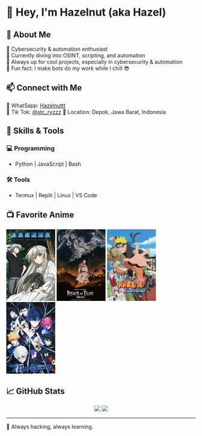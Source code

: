 # 👋 Hey, I'm Hazelnut (aka Hazel)  

## 🚀 About Me  
🔹 Cybersecurity & automation enthusiast  
🔹 Currently diving into OSINT, scripting, and automation  
🔹 Always up for cool projects, especially in cybersecurity & automation  
🔹 Fun fact: I make bots do my work while I chill 😎  

## 📫 Connect with Me  
📩 WhatSapp: [Hazelnuttt](https://wa.me/+6285183131924)  
📩 Tik Tok: [@stc_ryzzz](https:/tiktok.com/@stc_ryzzz) 
📍 Location: Depok, Jawa Barat, Indonesia  

## 🔧 Skills & Tools  
### 💻 Programming  
- Python | JavaScript | Bash  

### 🛠️ Tools  
- Termux | Replit | Linux | VS Code  

## 📺 Favorite Anime  
![Yosuga no Sora](https://raw.githubusercontent.com/hazelnuttty/asset/main/Yosuga%20no%20sora.jpg)  ![Attack on Titan](https://raw.githubusercontent.com/hazelnuttty/asset/main/Attack%20on%20titan.jpg)  ![Naruto Shippuden](https://raw.githubusercontent.com/hazelnuttty/asset/main/Naruto%20shipuden.jpg)  ![Blue Lock](https://raw.githubusercontent.com/hazelnuttty/asset/main/Blue%20lock.jpg)  
## 📈 GitHub Stats  
<p align="center">
  <img src="https://github-readme-stats.vercel.app/api?username=hazelnuttty&show_icons=true&theme=tokyonight" width="48%">
  <img src="https://github-readme-stats.vercel.app/api/top-langs/?username=hazelnuttty&layout=donut&theme=tokyonight" width="48%">
</p>  

---  
🚀 Always hacking, always learning.
